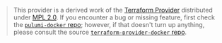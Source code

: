 > This provider is a derived work of the [Terraform Provider](https://github.com/terraform-providers/terraform-provider-docker)
> distributed under [MPL 2.0](https://www.mozilla.org/en-US/MPL/2.0/). If you encounter a bug or missing feature,
> first check the [`pulumi-docker` repo](https://github.com/pulumi/pulumi-docker/issues); however, if that doesn't turn up anything,
> please consult the source [`terraform-provider-docker` repo](https://github.com/terraform-providers/terraform-provider-docker/issues).
